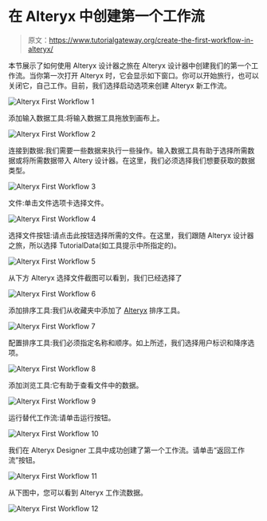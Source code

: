 # 在 Alteryx 中创建第一个工作流

> 原文：<https://www.tutorialgateway.org/create-the-first-workflow-in-alteryx/>

本节展示了如何使用 Alteryx 设计器之旅在 Alteryx 设计器中创建我们的第一个工作流。当你第一次打开 Alteryx 时，它会显示如下窗口。你可以开始旅行，也可以关闭它，自己工作。目前，我们选择启动选项来创建 Alteryx 新工作流。

![Alteryx First Workflow 1](img/0cffe350f316b3635622c88283fdd755.png)

添加输入数据工具:将输入数据工具拖放到画布上。

![Alteryx First Workflow 2](img/b31fdabf487111fa4c563d7c2d9f99f5.png)

连接到数据:我们需要一些数据来执行一些操作。输入数据工具有助于选择所需数据或将所需数据带入 Altery 设计器。在这里，我们必须选择我们想要获取的数据类型。

![Alteryx First Workflow 3](img/bfadb9383fd0a1f3c33700f6b58c9eb2.png)

文件:单击文件选项卡选择文件。

![Alteryx First Workflow 4](img/ba4db06e88aebf77ea91dacdce3d2dc9.png)

选择文件按钮:请点击此按钮选择所需的文件。在这里，我们跟随 Alteryx 设计器之旅，所以选择 TutorialData(如工具提示中所指定的)。

![Alteryx First Workflow 5](img/1f27715272a45f51f298b7cadd3224ba.png)

从下方 Alteryx 选择文件截图可以看到，我们已经选择了

![Alteryx First Workflow 6](img/ad24e2ba17350d9d4f333d3b91a9088a.png)

添加排序工具:我们从收藏夹中添加了 [Alteryx](https://www.tutorialgateway.org/alteryx-tutorial/) 排序工具。

![Alteryx First Workflow 7](img/fd624bb7f9603b73e856eac070c24d35.png)

配置排序工具:我们必须指定名称和顺序。如上所述，我们选择用户标识和降序选项。

![Alteryx First Workflow 8](img/adec18bf7c7459d4315f0e79ff617c57.png)

添加浏览工具:它有助于查看文件中的数据。

![Alteryx First Workflow 9](img/1689dad90b628c8327784f9299fadea7.png)

运行替代工作流:请单击运行按钮。

![Alteryx First Workflow 10](img/5bcd7248d080cd9f58b4d711db521827.png)

我们在 Alteryx Designer 工具中成功创建了第一个工作流。请单击“返回工作流”按钮。

![Alteryx First Workflow 11](img/18f9381de4d1b2bbd9bf99f7cc7c8ee3.png)

从下图中，您可以看到 Alteryx 工作流数据。

![Alteryx First Workflow 12](img/ef077bcbf5b918d67c994a637171feb4.png)